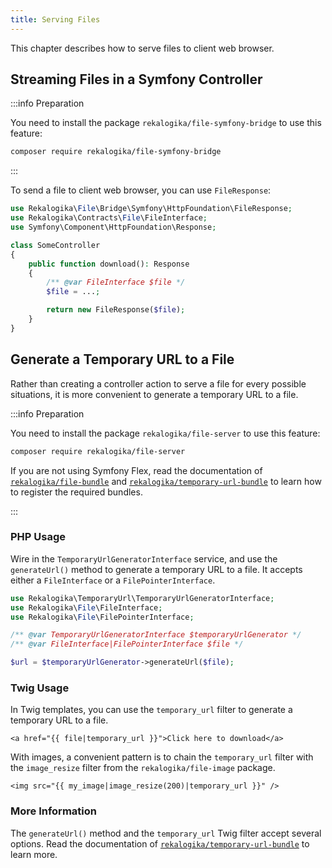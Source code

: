 ```yaml
---
title: Serving Files
---
```


This chapter describes how to serve files to client web browser.

## Streaming Files in a Symfony Controller

:::info Preparation

You need to install the package `rekalogika/file-symfony-bridge` to use this
feature:

```bash
composer require rekalogika/file-symfony-bridge
```

:::

To send a file to client web browser, you can use `FileResponse`:

```php
use Rekalogika\File\Bridge\Symfony\HttpFoundation\FileResponse;
use Rekalogika\Contracts\File\FileInterface;
use Symfony\Component\HttpFoundation\Response;

class SomeController
{
    public function download(): Response
    {
        /** @var FileInterface $file */
        $file = ...;

        return new FileResponse($file);
    }
}
```

## Generate a Temporary URL to a File

Rather than creating a controller action to serve a file for every possible
situations, it is more convenient to generate a temporary URL to a file.

:::info Preparation

You need to install the package `rekalogika/file-server` to use this feature:

```bash
composer require rekalogika/file-server
```

If you are not using Symfony Flex, read the documentation of
[`rekalogika/file-bundle`](../file-bundle/installation) and [`rekalogika/temporary-url-bundle`](../temporary-url-bundle) to
learn how to register the required bundles.

:::

### PHP Usage

Wire in the `TemporaryUrlGeneratorInterface` service, and use the
`generateUrl()` method to generate a temporary URL to a file. It accepts either
a `FileInterface` or a `FilePointerInterface`.

```php
use Rekalogika\TemporaryUrl\TemporaryUrlGeneratorInterface;
use Rekalogika\File\FileInterface;
use Rekalogika\File\FilePointerInterface;

/** @var TemporaryUrlGeneratorInterface $temporaryUrlGenerator */
/** @var FileInterface|FilePointerInterface $file */

$url = $temporaryUrlGenerator->generateUrl($file);
```

### Twig Usage

In Twig templates, you can use the `temporary_url` filter to generate a
temporary URL to a file.

```twig
<a href="{{ file|temporary_url }}">Click here to download</a>
```

With images, a convenient pattern is to chain the `temporary_url` filter with
the `image_resize` filter from the `rekalogika/file-image` package.

```twig
<img src="{{ my_image|image_resize(200)|temporary_url }}" />
```

### More Information

The `generateUrl()` method and the `temporary_url` Twig filter accept several
options. Read the documentation of [`rekalogika/temporary-url-bundle`](../temporary-url-bundle) to
learn more.
